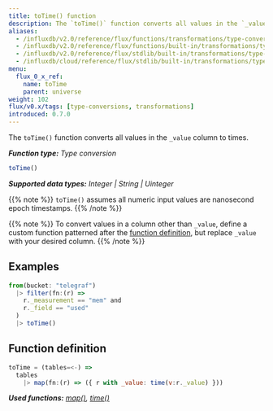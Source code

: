 ```yaml
---
title: toTime() function
description: The `toTime()` function converts all values in the `_value` column to times.
aliases:
  - /influxdb/v2.0/reference/flux/functions/transformations/type-conversions/totime
  - /influxdb/v2.0/reference/flux/functions/built-in/transformations/type-conversions/totime/
  - /influxdb/v2.0/reference/flux/stdlib/built-in/transformations/type-conversions/totime/
  - /influxdb/cloud/reference/flux/stdlib/built-in/transformations/type-conversions/totime/
menu:
  flux_0_x_ref:
    name: toTime
    parent: universe
weight: 102
flux/v0.x/tags: [type-conversions, transformations]
introduced: 0.7.0
---
```


The `toTime()` function converts all values in the `_value` column to times.

_**Function type:** Type conversion_  

```js
toTime()
```

_**Supported data types:** Integer | String | Uinteger_

{{% note %}}
`toTime()` assumes all numeric input values are nanosecond epoch timestamps.
{{% /note %}}

{{% note %}}
To convert values in a column other than `_value`, define a custom function
patterned after the [function definition](#function-definition),
but replace `_value` with your desired column.
{{% /note %}}

## Examples
```js
from(bucket: "telegraf")
  |> filter(fn:(r) =>
    r._measurement == "mem" and
    r._field == "used"
  )
  |> toTime()
```

## Function definition
```js
toTime = (tables=<-) =>
  tables
    |> map(fn:(r) => ({ r with _value: time(v:r._value) }))
```

_**Used functions:**
[map()](/flux/v0.x/stdlib/universe/map),
[time()](/flux/v0.x/stdlib/universe/time)_

